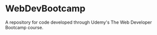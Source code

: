 # WebDevBootcamp
A repository for code developed through Udemy's The Web Developer Bootcamp course.
